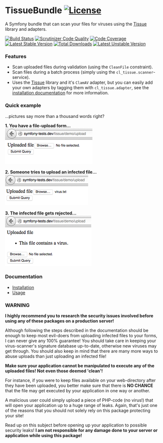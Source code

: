 # TissueBundle [![License](https://poser.pugx.org/cleentfaar/tissue-bundle/license.svg)](https://packagist.org/packages/cleentfaar/tissue-bundle)

A Symfony bundle that can scan your files for viruses using the [Tissue](https://github.com/cleentfaar/tissue) library and adapters.

[![Build Status](https://secure.travis-ci.org/cleentfaar/CLTissueBundle.svg)](http://travis-ci.org/cleentfaar/CLTissueBundle)
[![Scrutinizer Code Quality](https://scrutinizer-ci.com/g/cleentfaar/CLTissueBundle/badges/quality-score.png?b=master)](https://scrutinizer-ci.com/g/cleentfaar/CLTissueBundle/?branch=master)
[![Code Coverage](https://scrutinizer-ci.com/g/cleentfaar/CLTissueBundle/badges/coverage.png?b=master)](https://scrutinizer-ci.com/g/cleentfaar/CLTissueBundle/?branch=master)<br/>
[![Latest Stable Version](https://poser.pugx.org/cleentfaar/tissue-bundle/v/stable.svg)](https://packagist.org/packages/cleentfaar/tissue-bundle)
[![Total Downloads](https://poser.pugx.org/cleentfaar/tissue-bundle/downloads.svg)](https://packagist.org/packages/cleentfaar/tissue-bundle)
[![Latest Unstable Version](https://poser.pugx.org/cleentfaar/tissue-bundle/v/unstable.svg)](https://packagist.org/packages/cleentfaar/tissue-bundle)


### Features

- Scan uploaded files during validation (using the `CleanFile` constraint).
- Scan files during a batch process (simply using the `cl_tissue.scanner`-service).
- Uses the [Tissue](https://github.com/cleentfaar/tissue) library and it's `ClamAV` adapter, but you can easily add your
own adapters by tagging them with `cl_tissue.adapter`, see the [installation documentation](Resources/doc/installation.md)
for more information.


### Quick example

...pictures say more than a thousand words right?

**1. You have a file-upload form...**
![1. You have a file-upload form...](Resources/doc/screens/upload1.png)

**2. Someone tries to upload an infected file...**
![2. Someone tries to upload an infected file...](Resources/doc/screens/upload2.png)

**3. The infected file gets rejected...**
![3. The infected file gets rejected...](Resources/doc/screens/upload3.png)


### Documentation

- [Installation](Resources/doc/installation.md)
- [Usage](Resources/doc/usage.md)


### WARNING

**I highly recommend you to research the security issues involved before using any of these packages on a production server!**

Although following the steps described in the documentation should be enough to keep most evil-doers from uploading infected
files to your forms, I can never give any 100% guarantee! You should take care in keeping your virus-scanner's signature
database up-to-date, otherwise new viruses may get through. You should also keep in mind that there are many more ways to
abuse uploads than just uploading an infected file!

**Make sure your application cannot be manipulated to execute any of the uploaded files! Not even those deemed 'clean'!**

For instance, if you were to keep files available on your web-directory after they have been uploaded, you better
make sure that there is **NO CHANCE** that the file may get executed by your application in one way or another.

A malicious user could simply upload a piece of PHP-code (no virus!) that will open your application up to a huge range
of leaks. Again, that's just one of the reasons that you should not solely rely on this package protecting your site!

Read up on this subject before opening up your application to possible security leaks! **I am not responsible for
any damage done to your server or application while using this package!**
